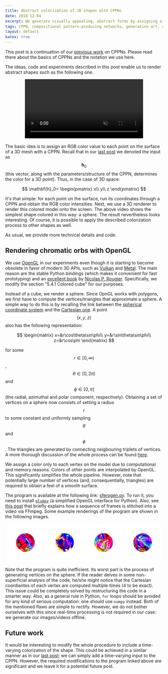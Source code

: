 ```yaml
---
title: Abstract colorization of 3D shapes with CPPNs
date: 2018-12-04
excerpt: We generate visually appealing, abstract forms by assigning a color to each point on the 3D shape with a CPPN.
tags: CPPN, compositional pattern-producing networks, generative art, chromatic orb
layout: default
katex: true
---
```


This post is a continuation of our [previous work](../visualizing-audio-with-cppns) on CPPNs.
Please read there about the basics of CPPNs and the notation we use here.

The ideas, code and experiments described in this post enable us to render abstract shapes such as the following one.

<div style="text-align:center;">
<video style="width: 75%; height: 75%; max-width: 384px; max-height: 384px;" autoplay loop="" muted="" playsinline="">
<source src="https://drone.nenadmarkus.com/data/blog-stuff/chromatic-orb.mp4" type="video/mp4">
</video>
</div>

The basic idea is to assign an RGB color value to each point on the surface of a 3D mesh with a CPPN.
Recall that in our [last post](../cppns-on-3d-surfaces) we denoted the input as $$\mathbf{h}_0$$
(this vector, along with the parameters/structure of the CPPN, determines the color for a 3D point).
Thus, in the case of 3D space:

$$
	\mathbf{h}_0=
	\begin{pmatrix}
                x\\
                y\\
                z
        \end{pmatrix}
$$

It's that simple:
for each point on the surface, run its coordinates through a CPPN and obtain the RGB color intensities.
Next, we use a 3D renderer to render this colored model onto the screen.
The above video shows the simplest shape colored in this way: a sphere.
The result nevertheless looks interesting.
Of course, it is possible to apply the described colorization process to other shapes as well.

As usual, we provide more technical details and code.

## Rendering chromatic orbs with OpenGL

We use [OpenGL](https://en.wikipedia.org/wiki/OpenGL) in our experiments even though it is starting to become obsolete in favor of modern 3D APIs, such as [Vulkan](https://www.khronos.org/vulkan/) and [Metal](https://developer.apple.com/metal/).
The main reason are the stable Python bindings (which makes it convenient for fast prototyping) and an [excellent book](http://www.labri.fr/perso/nrougier/python-opengl/) by [Nicolas P. Rougier](https://www.labri.fr/perso/nrougier/).
Specifically, we modify the section "5.4.1 Colored cube" for our purposes.

Instead of a cube, we render a sphere.
Since OpnGL works with polygons, we first have to compute the vertices/triangles that approximate a sphere.
A simple way to do this is by recalling the link between the [spherical coordinate system](https://en.wikipedia.org/wiki/Spherical_coordinate_system) and the [Cartesian one](https://en.wikipedia.org/wiki/Cartesian_coordinate_system).
A point $$(x, y, z)$$ also has the following representation:

$$
	\begin{matrix}
	x=&r\cos\theta\sin\phi\\
	y=&r\sin\theta\sin\phi\\
	z=&r\cos\phi
	\end{matrix}
$$

for some $$r\in[0, \infty)$$, $$\theta\in[0, 2\pi)$$ and $$\phi\in[0, \pi]$$
(the radial, azimuthal and polar component, respectively).
Obtaining a set of vertices on a sphere now consists of setting a radius $$r$$ to some constant and uniformly sampling $$\theta$$ and $$\phi$$.
The triangles are generated by connecting neigbouring triplets of vertices.
A more thorough discussion of the whole process can be found [here](https://gamedev.stackexchange.com/questions/16585/how-do-you-programmatically-generate-a-sphere).

We assign a color only to each vertex on the model due to computational and memory reasons.
Colors of other points are interpolated by OpenGL.
This significantly simplifies the whole pipeline.
However, note that potentially large number of vertices (and, consequentially, triangles) are required to obtain a feel of a smooth surface.

The program is available at the following link: [sferogen.py](sferogen.py).
To run it, you need to install [`glumpy`](https://glumpy.github.io) (a simplified OpenGL interface for Python).
Also, see [this post](../visualizing-audio-with-cppns) that briefly explains how a sequence of frames is stitched into a video via FFmpeg.
Some example renderings of the program are shown in the following images.

<p><center>
<img src="orb1.png" style="width: 24%;" alt="Spectral orb">
<img src="orb2.png" style="width: 24%;" alt="Spectral orb">
<img src="orb3.png" style="width: 24%;" alt="Spectral orb">
<img src="orb4.png" style="width: 24%;" alt="Spectral orb">
</center></p>

Note that the program is quite inefficient.
Its worst part is the process of generating vertices on the sphere.
If the reader delves in some non-superficial analysis of the code,
he/she might notice that the Cartesian coordiantes of each vertex are computed multiple times
(4 to be exact).
This issue could be completely solved by restructuring the code in a smarter way.
Also, as a general rule in Python, `for` loops should be avoided for any kind of serious computation:
one should use `numpy` instead.
Both of the mentioned flaws are simple to rectify.
However, we do not bother ourselves with this since real-time processing is not required in our case:
we generate our images/videos offline.

## Future work

It would be interesting to modify the whole procedure to include a time-varying colorization of the shape.
This could be achieved in a similar manner as in our [last post](../visualizing-audio-with-cppns):
we can simply add a time-varying input to the CPPN.
However, the required modifications to the program linked above are significant and we leave it for a potential future post.

